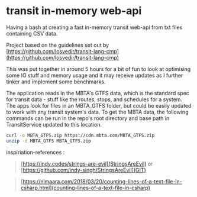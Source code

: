 # transit in-memory web-api

Having a bash at creating a fast in-memory transit web-api from txt files containing CSV data.

Project based on the guidelines set out by [https://github.com/losvedir/transit-lang-cmp](https://github.com/losvedir/transit-lang-cmp)

This was put together in around 5 hours for a bit of fun to look at optimising some IO stuff and memory usage and it may receive updates as I further tinker and implement some benchmarks.

The application reads in the MBTA's GTFS data, which is the standard spec for transit data - stuff like the routes, stops, and schedules for a system. The apps look for files in an MBTA_GTFS folder, but could be easily updated to work with any transit system's data. To get the MBTA data, the following commands can be run in the repo's root directory and base path in TransitService updated to this location.

```sh
curl -o MBTA_GTFS.zip https://cdn.mbta.com/MBTA_GTFS.zip
unzip -d MBTA_GTFS MBTA_GTFS.zip
```

inspiriation-references :
> [https://indy.codes/strings-are-evil](StringsAreEvil) or [https://github.com/indy-singh/StringsAreEvil](GIT)

> [https://nimaara.com/2018/03/20/counting-lines-of-a-text-file-in-csharp.html](counting-lines-of-a-text-file-in-csharp)


